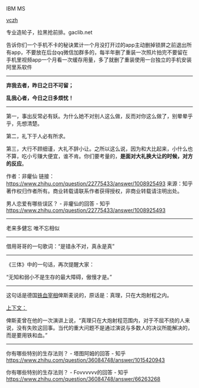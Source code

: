 IBM	MS



[vczh](https://www.zhihu.com/people/excited-vczh)

专业造轮子，拉黑抢前排。gaclib.net

告诉你们一个手机不卡的秘诀累计一个月没打开过的app主动删掉锁屏之前退出所有app，不要放在后台qq微信加群多的，每半年删了重装一次照片拍完不要留在手机里视频app一个月看一次缓存用量，多了就删了重装使用一台独立的手机安装阿里系软件

---

**弃我去者，昨日之日不可留；**

**乱我心者，今日之日多烦忧！**

---

第一，事出反常必有妖。为什么她不对别人这么做，反而对你这么做了，别晕晕乎乎，先想清楚。

第二，礼下于人必有所求。 

第三，大行不顾细谨，大礼不辞小让。之所以这么说，因为和大比起来，小什么也不算，吃小亏赚大便宜，谁不肯。你们要考量的，**是面对大礼换大让的时候，对方的反应**。 

作者：非癯仙
链接：https://www.zhihu.com/question/22775433/answer/1008925493
来源：知乎
著作权归作者所有。商业转载请联系作者获得授权，非商业转载请注明出处。

男人恋爱有哪些误区？ - 非癯仙的回答 - 知乎 https://www.zhihu.com/question/22775433/answer/1008925493



---



老来多健忘	唯不忘相似 

---



借用哥哥的一句歌词：“是错永不对，真永是真”

---

《三体》中的一句话，再次提醒大家：

“无知和弱小不是生存的最大障碍，傲慢才是。”



---



这句话是德国[铁血宰相](https://www.baidu.com/s?wd=铁血宰相&tn=SE_PcZhidaonwhc_ngpagmjz&rsv_dl=gh_pc_zhidao)俾斯麦说的，原话是：真理，只在大炮射程之内。

[上下文：](https://zhidao.baidu.com/question/91198602.html)

俾斯麦曾在他的一次演讲上说，“真理只在大炮射程范围内，对于不屈不挠的人来说，没有失败这回事。当代的重大问题不是通过演说与多数人的决议所能解决的，而是要用铁和血。”







----



你有哪些特别的生存法则？ - 塔图阿姆的回答 - 知乎 https://www.zhihu.com/question/36084748/answer/1015420943





你有哪些特别的生存法则？ - Fovvvvvv的回答 - 知乎 https://www.zhihu.com/question/36084748/answer/66263268